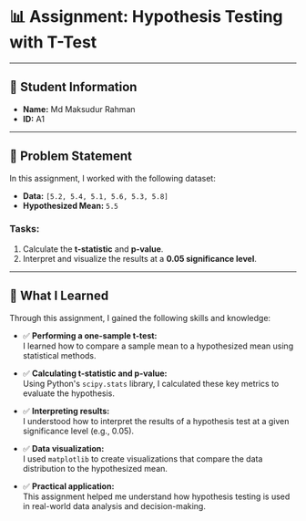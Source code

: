 # 📊 Assignment: Hypothesis Testing with T-Test

---

## 👤 Student Information  
- **Name:** Md Maksudur Rahman  
- **ID:** A1  

---

## 📝 Problem Statement  
In this assignment, I worked with the following dataset:  

- **Data:** `[5.2, 5.4, 5.1, 5.6, 5.3, 5.8]`  
- **Hypothesized Mean:** `5.5`  

### Tasks:  
1. Calculate the **t-statistic** and **p-value**.  
2. Interpret and visualize the results at a **0.05 significance level**.  

---

## 🎯 What I Learned  
Through this assignment, I gained the following skills and knowledge:  

- ✅ **Performing a one-sample t-test:**  
  I learned how to compare a sample mean to a hypothesized mean using statistical methods.  

- ✅ **Calculating t-statistic and p-value:**  
  Using Python's `scipy.stats` library, I calculated these key metrics to evaluate the hypothesis.  

- ✅ **Interpreting results:**  
  I understood how to interpret the results of a hypothesis test at a given significance level (e.g., 0.05).  

- ✅ **Data visualization:**  
  I used `matplotlib` to create visualizations that compare the data distribution to the hypothesized mean.  

- ✅ **Practical application:**  
  This assignment helped me understand how hypothesis testing is used in real-world data analysis and decision-making.  
